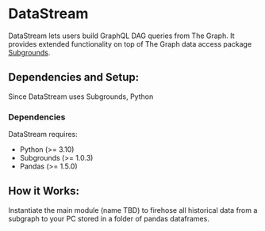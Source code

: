 # DataStream
DataStream lets users build GraphQL DAG queries from The Graph. It provides extended functionality on top of The Graph data access package [Subgrounds](https://github.com/Protean-Labs/subgrounds).


Dependencies and Setup:
----------------------
Since DataStream uses Subgrounds, Python 

### Dependencies
DataStream requires:
* Python (>= 3.10)
* Subgrounds (>= 1.0.3)
* Pandas (>= 1.5.0)

How it Works:
----------------------
Instantiate the main module (name TBD) to firehose all historical data from a subgraph to your PC stored in a folder of pandas dataframes. 


